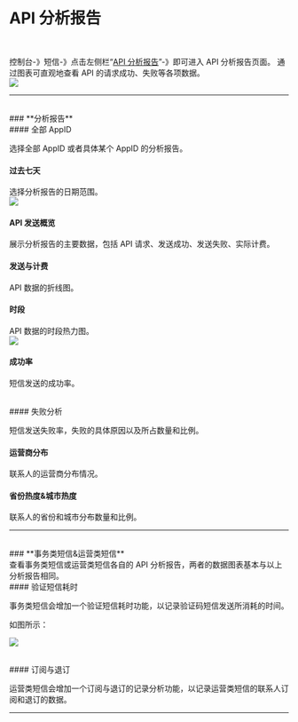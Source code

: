 # API 分析报告

<br> 

控制台-》短信-》点击左侧栏“[API 分析报告](https://www.mysubmail.com/console/sms/analysis)”-》即可进入 API 分析报告页面。
通过图表可直观地查看 API 的请求成功、失败等各项数据。
 <br>
 ![](https://libraries.mysubmail.com/public/99040a5a4bb73c0f8ab0495dae84a27f/images/63e38c35125fd7d02cfa05776e39ac52.gif)
  <br>

------

<br>
### **分析报告**
<br>
#### 全部 AppID

选择全部 AppID 或者具体某个 AppID 的分析报告。
<br>
#### 过去七天

选择分析报告的日期范围。
<br>
![](https://libraries.mysubmail.com/public/99040a5a4bb73c0f8ab0495dae84a27f/images/30a813957907193f66658c724b3cae49.png)
<br>
#### API 发送概览

展示分析报告的主要数据，包括 API 请求、发送成功、发送失败、实际计费。
<br>
#### 发送与计费

API 数据的折线图。
<br>
#### 时段

API 数据的时段热力图。
<br>
![](https://libraries.mysubmail.com/public/99040a5a4bb73c0f8ab0495dae84a27f/images/ae16c78d0df993f6b3703bb092a15745.png)
<br>
#### 成功率

短信发送的成功率。

<br>
#### 失败分析

短信发送失败率，失败的具体原因以及所占数量和比例。
<br>
#### 运营商分布

联系人的运营商分布情况。
<br>
#### 省份热度&amp;城市热度

联系人的省份和城市分布数量和比例。
<br>

------
<br>
### **事务类短信&amp;运营类短信**
<br>
查看事务类短信或运营类短信各自的 API 分析报告，两者的数据图表基本与以上分析报告相同。
<br>
#### 验证短信耗时

事务类短信会增加一个验证短信耗时功能，以记录验证码短信发送所消耗的时间。

如图所示：

![](https://libraries.mysubmail.com/public/99040a5a4bb73c0f8ab0495dae84a27f/images/1cea6f2d052c41684668f5e81254ba7e.png)

<br>
#### 订阅与退订

运营类短信会增加一个订阅与退订的记录分析功能，以记录运营类短信的联系人订阅和退订的数据。

------